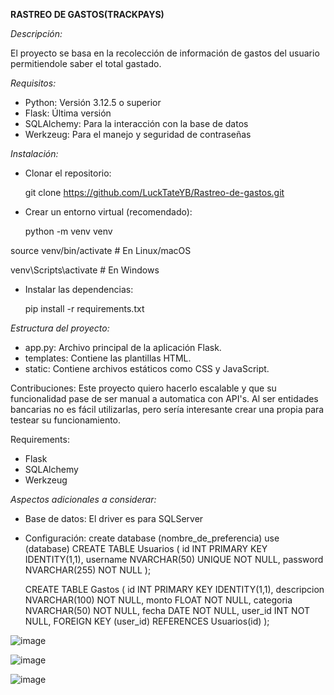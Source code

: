 **RASTREO DE GASTOS(TRACKPAYS)**

*Descripción:*

El proyecto se basa en la recolección de información de gastos del usuario permitiendole saber el total gastado.

*Requisitos:*

 * Python: Versión 3.12.5 o superior
 * Flask: Última versión
 * SQLAlchemy: Para la interacción con la base de datos
 * Werkzeug: Para el manejo y seguridad de contraseñas
   
*Instalación:*

 * Clonar el repositorio:
   
   git clone https://github.com/LuckTateYB/Rastreo-de-gastos.git

 * Crear un entorno virtual (recomendado):
   
   python -m venv venv
   
source venv/bin/activate  # En Linux/macOS

venv\Scripts\activate  # En Windows

 * Instalar las dependencias:
   
   pip install -r requirements.txt

*Estructura del proyecto:*

 * app.py: Archivo principal de la aplicación Flask.
 * templates: Contiene las plantillas HTML.
 * static: Contiene archivos estáticos como CSS y JavaScript.

Contribuciones:
Este proyecto quiero hacerlo escalable y que su funcionalidad pase de ser manual a automatica con API's.
Al ser entidades bancarias no es fácil utilizarlas, pero sería interesante crear una propia para testear su funcionamiento.

Requirements:

- Flask
- SQLAlchemy
- Werkzeug

*Aspectos adicionales a considerar:*

 * Base de datos: El driver es para SQLServer
 * Configuración:
   create database (nombre_de_preferencia)
   use (database) 
   CREATE TABLE Usuarios (
      id INT PRIMARY KEY IDENTITY(1,1),
      username NVARCHAR(50) UNIQUE NOT NULL,
      password NVARCHAR(255) NOT NULL
    );

    CREATE TABLE Gastos (
      id INT PRIMARY KEY IDENTITY(1,1),
      descripcion NVARCHAR(100) NOT NULL,
      monto FLOAT NOT NULL,
      categoria NVARCHAR(50) NOT NULL,
      fecha DATE NOT NULL,
      user_id INT NOT NULL,
      FOREIGN KEY (user_id) REFERENCES Usuarios(id)
    );

 
![image](https://github.com/user-attachments/assets/ca18d2de-cec6-4b4d-973a-448eb57ef8d6)


![image](https://github.com/user-attachments/assets/0968d449-1c3c-470a-a7ca-5b7f95d341b9)


![image](https://github.com/user-attachments/assets/e198c519-7bc7-4721-a489-196c70cabd6d)
